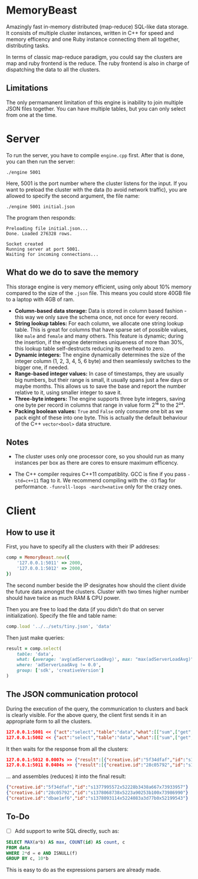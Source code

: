 MemoryBeast
===========

Amazingly fast in-memory distributed (map-reduce) SQL-like data storage. It consists of multiple cluster instances, written in C++ for speed and memory efficency and one Ruby instance connecting them all together, distributing tasks.

In terms of classic map-reduce paradigm, you could say the clusters are map and ruby frontend is the reduce. The ruby frontend is also in charge of dispatching the data to all the clusters.

Limitations
---

The only permamanent limitation of this engine is inability to join multiple JSON files together. You can have multiple tables, but you can only select from one at the time.

Server
===

To run the server, you have to compile `engine.cpp` first. After that is done, you can then run the server:

```
./engine 5001
```

Here, 5001 is the port number where the cluster listens for the input.
If you want to preload the cluster with the data (to avoid network traffic), you are allowed to specify the second argument, the file name:

```
./engine 5001 initial.json
```

The program then responds:

```
Preloading file initial.json...
Done. Loaded 276328 rows.

Socket created
Running server at port 5001.
Waiting for incoming connections...
```

What do we do to save the memory
---

This storage engine is very memory efficient, using only about 10% memory compared to the size of the `.json` file. This means you could store 40GB file to a laptop with 4GB of ram.

- **Column-based data storage:** Data is stored in column based fashion - this way we only save the schema once, not once for every record.
- **String lookup tables:** For each column, we allocate one string lookup table. This is great for columns that have sparse set of possible values, like `male` and `female` and many others. This feature is dynamic; during the insertion, if the engine determines uniqueness of more than 30%, this lookup table self-destructs reducing its overhead to zero.
- **Dynamic integers:** The engine dynamically determines the size of the integer column (1, 2, 3, 4, 5, 6 byte) and then seamlessly switches to the bigger one, if needed.
- **Range-based integer values:** In case of timestamps, they are usually big numbers, but their range is small, it usually spans just a few days or maybe months. This allows us to save the base and report the number relative to it, using smaller integer to save it.
- **Three-byte integers:** The engine supports three byte integers, saving one byte per record in columns that range in value form 2¹⁶ to the 2²⁴.
- **Packing boolean values:** `True` and `False` only consume one bit as we pack eight of these into one byte. This is actually the default behaviour of the C++ `vector<bool>` data structure.

Notes
---

- The cluster uses only one processor core, so you should run as many instances per box as there are cores to ensure maximum efficency.

- The C++ compiler requires C++11 compatiblity. GCC is fine if you pass `-std=c++11` flag to it. We recommend compiling with the `-O3` flag for performance. `-funroll-loops -march=native` only for the crazy ones.

Client
===

How to use it
---

First, you have to specify all the clusters with their IP addreses:

```ruby
comp = MemoryBeast.new({
	'127.0.0.1:5011' => 2000,
	'127.0.0.1:5012' => 2000,
})
```

The second number beside the IP designates how should the client divide the future data amongst the clusters. Cluster with two times higher number should have twice as much RAM & CPU power.

Then you are free to load the data (if you didn't do that on server initialization). Specify the file and table name:

```ruby
comp.load '../../sets/tiny.json', 'data'
```

Then just make queries:

```ruby
result = comp.select(
	table: 'data',
	what: {average: 'avg(adServerLoadAvg)', max: "max(adServerLoadAvg)"},
	where: 'adServerLoadAvg != 0.0',
	group: ['sdk', 'creativeVersion']
)
```

The JSON communication protocol
---

During the execution of the query, the communication to clusters and back is clearly visible. For the above query, the client first sends it in an appropriate form to all the clusters.

```json
127.0.0.1:5001 << {"act":"select","table":"data","what":[["sum",["get","adServerLoadAvg"]],["count",["get","adServerLoadAvg"]],["max",["get","adServerLoadAvg"]]],"where":["!=",["get","adServerLoadAvg"],0.0],"group":[["get","sdk"],["get","creativeVersion"]]}
127.0.0.1:5002 << {"act":"select","table":"data","what":[["sum",["get","adServerLoadAvg"]],["count",["get","adServerLoadAvg"]],["max",["get","adServerLoadAvg"]]],"where":["!=",["get","adServerLoadAvg"],0.0],"group":[["get","sdk"],["get","creativeVersion"]]}
```

It then waits for the response from all the clusters:

```json
127.0.0.1:5012 0.0007s >> {"result":[{"creative.id":"5f34dfaf","id":"s1377995572x52228b3438a667x73933957"}]}
127.0.0.1:5011 0.0404s >> {"result":[{"creative.id":"28c05792","id":"s1378068738x5223a90253b100x73986990"},{"creative.id":"dbae1ef6","id":"s1378093114x5224083a3d77b0x52199543"}]}
```

... and assembles (reduces) it into the final result:
```json
{"creative.id":"5f34dfaf","id":"s1377995572x52228b3438a667x73933957"}
{"creative.id":"28c05792","id":"s1378068738x5223a90253b100x73986990"}
{"creative.id":"dbae1ef6","id":"s1378093114x5224083a3d77b0x52199543"}
```

To-Do
---

- [ ] Add support to write SQL directly, such as:

```SQL
SELECT MAX(a*b) AS max, COUNT(id) AS count, c
FROM data
WHERE 2*d = e AND ISNULL(f)
GROUP BY c, 10*b
```

This is easy to do as the expressions parsers are already made.
